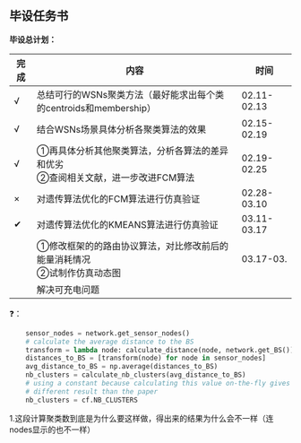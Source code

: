 ## 毕设任务书



**毕设总计划：**

| 完成 | 内容                                                         | 时间        |
| ---- | ------------------------------------------------------------ | ----------- |
| √    | 总结可行的WSNs聚类方法（最好能求出每个类的centroids和membership） | 02.11-02.13 |
| √    | 结合WSNs场景具体分析各聚类算法的效果                         | 02.15-02.19 |
| √    | ①再具体分析其他聚类算法，分析各算法的差异和优劣<br>②查阅相关文献，进一步改进FCM算法 | 02.19-02.25 |
| ×    | 对遗传算法优化的FCM算法进行仿真验证                          | 02.28-03.10 |
| ✔    | 对遗传算法优化的KMEANS算法进行仿真验证                       | 03.11-03.17 |
|      | ①修改框架的的路由协议算法，对比修改前后的能量消耗情况<br>②试制作仿真动态图 | 03.17-03.   |
|      | 解决可充电问题                                               |             |



❓：

```python
    sensor_nodes = network.get_sensor_nodes()
    # calculate the average distance to the BS
    transform = lambda node: calculate_distance(node, network.get_BS())
    distances_to_BS = [transform(node) for node in sensor_nodes]
    avg_distance_to_BS = np.average(distances_to_BS)
    nb_clusters = calculate_nb_clusters(avg_distance_to_BS)
    # using a constant because calculating this value on-the-fly gives
    # different result than the paper
    nb_clusters = cf.NB_CLUSTERS
```

1.这段计算聚类数到底是为什么要这样做，得出来的结果为什么会不一样（连nodes显示的也不一样）